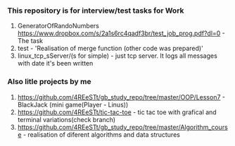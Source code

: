 ### This repository is for interview/test tasks for Work

  1. GeneratorOfRandoNumbers https://www.dropbox.com/s/2a1s6rc4qadf3br/test_job_prog.pdf?dl=0   - The task
  2. test - 'Realisation of merge function (other code was prepared)'
  3. linux_tcp_sServer/(s for simple) - just tcp server. It logs all messages with date it's been written


### Also litle projects by me
  1. https://github.com/4REeSTt/gb_study_repo/tree/master/OOP/Lesson7 - BlackJack (mini game(Player - Linus))
  2. https://github.com/4REeSTt/tic-tac-toe - tic tac toe with grafical and terminal variations(check branch)
  3. https://github.com/4REeSTt/gb_study_repo/tree/master/Algorithm_course - realisation of diferent algorithms and data structures
